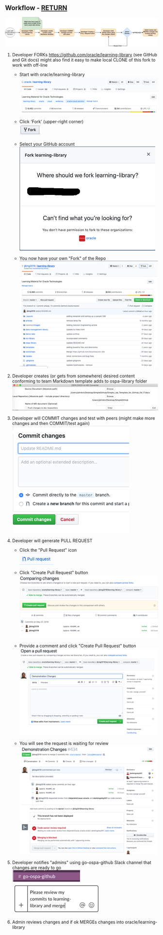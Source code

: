## Workflow - [RETURN](README.md)

![](images/Flow.png)


1. Developer FORKs https://github.com/oracle/learning-library (see GitHub and Git docs) might also find it easy to make local CLONE of this fork to work with off-line

   - Start with oracle/learning-library  <br/>
   ![](images/Github-4-26-47-PM.png)

   - Click 'Fork' (upper-right corner) <br/>
   ![](images/Github-4-15-39-PM.png)

   - Select your GitHub account <br/>
   ![](images/Github-4-16-15-PM2.png)

   - You now have your own "Fork" of the Repo <br/>
   ![](images/Github-4-16-31-PM.png)

1. Developer creates (or gets from somewhere) desired content conforming to team Markdown template adds to ospa-library folder<br/>
   ![](images/Github-12-34-36PM.png) 
   
1. Developer will COMMIT changes and test with peers (might make more changes and then COMMIT/test again) <br/>
   ![](images/Github-4-17-22-PM.png)
   
1. Developer will generate PULL REQUEST <br/>

   - Click the "Pull Request" icon <br/>
   ![](images/Github-4-17-39-PM.png) <br/>
   
   - Click "Create Pull Request" button <br/>
   ![](images/Github-4-18-02-PM.png)   <br/>
   
   - Provide a comment and click "Create Pull Request" button<br/>
   ![](images/Github-4-18-32-PM.png) <br/>
   
   - You will see the request is waiting for review <br/>
   ![](images/Github-4-19-21-PM.png)

     
1. Developer notifies "admins" using go-ospa-github Slack channel that changes are ready to go <br/>
   ![](images/Github-4-19-49-PM.png) <br/>
   ![](images/Github-4-20-12-PM.png)


1. Admin reviews changes and if ok MERGEs changes into oracle/learning-library
